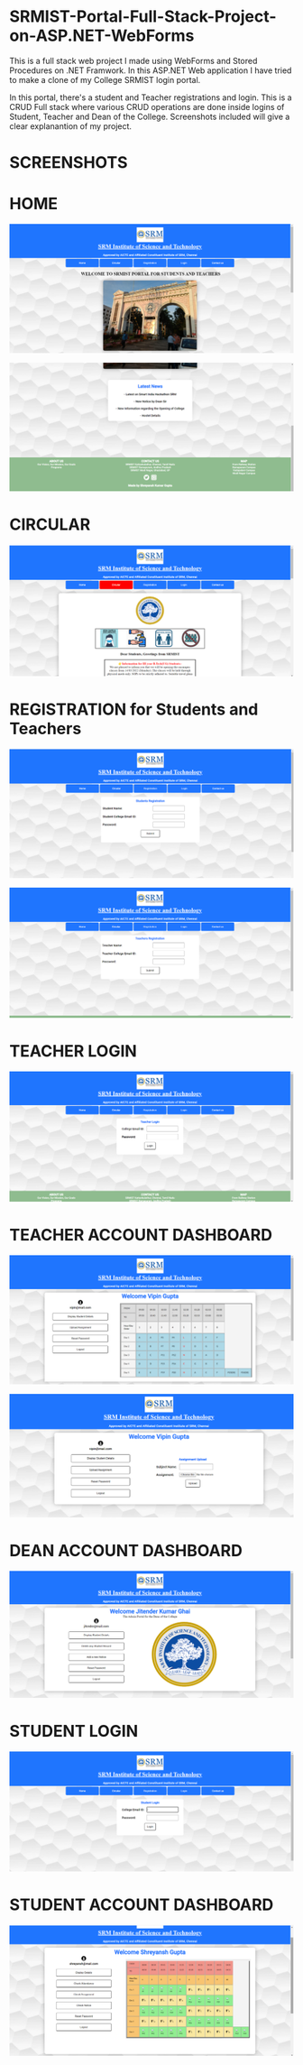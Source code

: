 # SRMIST-Portal-Full-Stack-Project-on-ASP.NET-WebForms

This is a full stack web project I made using WebForms and Stored Procedures on .NET Framwork. In this ASP.NET Web application I have tried to make a clone of my College SRMIST login portal.

In this portal, there's a student and Teacher registrations and login. This is a CRUD Full stack where various CRUD operations are done inside logins of Student, Teacher and Dean of the College. Screenshots included will give a clear explanantion of my project.

# SCREENSHOTS

# HOME

![](Screenshots/1.png)

![](Screenshots/2.png)

# CIRCULAR

![](Screenshots/3.png)

# REGISTRATION for Students and Teachers

![](Screenshots/4.png)

![](Screenshots/5.png)

# TEACHER LOGIN

![](Screenshots/6.png)

# TEACHER ACCOUNT DASHBOARD

![](Screenshots/7.png)

![](Screenshots/8.png)

# DEAN ACCOUNT DASHBOARD

![](Screenshots/9.png)

# STUDENT LOGIN

![](Screenshots/10.png)

# STUDENT ACCOUNT DASHBOARD

![](Screenshots/11.png)
